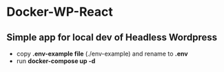 # Docker-WP-React
## Simple app for local dev of Headless Wordpress
* copy **.env-example file** (./env-example) and rename to **.env**
* run **docker-compose up -d**

